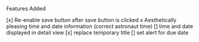 

Features Added



[x] Re-enable save button after save button is clicked
x Aesthetically pleasing time and date information (correct astronaut time)
[] time and date displayed in detail view 
[x] replace temporary title
[] set alert for due date
